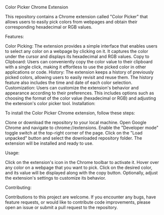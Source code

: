 Color Picker Chrome Extension

This repository contains a Chrome extension called "Color Picker" that allows users to easily pick colors from webpages and obtain their corresponding hexadecimal or RGB values.

Features:

Color Picking: The extension provides a simple interface that enables users to select any color on a webpage by clicking on it. It captures the color under the cursor and displays its hexadecimal and RGB values.
Copy to Clipboard: Users can conveniently copy the color value to their clipboard with a single click, making it effortless to use the picked color in other applications or code.
History: The extension keeps a history of previously picked colors, allowing users to easily revisit and reuse them. The history feature also includes the time and date of each color selection.
Customization: Users can customize the extension's behavior and appearance according to their preferences. This includes options such as choosing the format of the color value (hexadecimal or RGB) and adjusting the extension's color picker tool.
Installation:

To install the Color Picker Chrome extension, follow these steps:

Clone or download the repository to your local machine.
Open Google Chrome and navigate to chrome://extensions.
Enable the "Developer mode" toggle switch at the top-right corner of the page.
Click on the "Load unpacked" button and select the downloaded repository folder.
The extension will be installed and ready to use.

Usage:

Click on the extension's icon in the Chrome toolbar to activate it.
Hover over any color on a webpage that you want to pick.
Click on the desired color, and its value will be displayed along with the copy button.
Optionally, adjust the extension's settings to customize its behavior.

Contributing:

Contributions to this project are welcome. If you encounter any bugs, have feature requests, or would like to contribute code improvements, please open an issue or submit a pull request to the repository.

